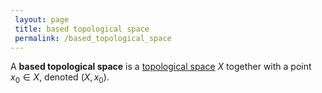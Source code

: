 ```yaml
---
 layout: page
 title: based topological space
 permalink: /based_topological_space
---
```


A **based topological space** is a [topological space](https://defsmath.github.io/DefsMath/topological_space) $X$ together with a point $x_0\in X$, denoted $(X, x_0)$.